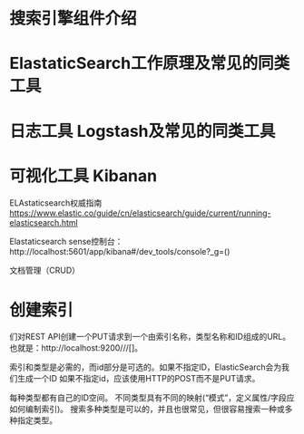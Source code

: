 # 搜索引擎组件介绍
# ElastaticSearch工作原理及常见的同类工具
# 日志工具 Logstash及常见的同类工具
# 可视化工具 Kibanan

ELAstaticsearch权威指南
https://www.elastic.co/guide/cn/elasticsearch/guide/current/running-elasticsearch.html

Elastaticsearch sense控制台：
http://localhost:5601/app/kibana#/dev_tools/console?_g=()


文档管理（CRUD）

# 创建索引
们对REST API创建一个PUT请求到一个由索引名称，类型名称和ID组成的URL。 也就是：http://localhost:9200/<index>/<type>/[<id>]。

索引和类型是必需的，而id部分是可选的。如果不指定ID，ElasticSearch会为我们生成一个ID
如果不指定id，应该使用HTTP的POST而不是PUT请求。

每种类型都有自己的ID空间。
不同类型具有不同的映射(“模式”，定义属性/字段应如何编制索引)。
搜索多种类型是可以的，并且也很常见，但很容易搜索一种或多种指定类型。